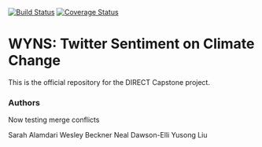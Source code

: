[![Build Status](https://travis-ci.org/sarahalamdari/DIRECT_capstone.svg?branch=master)](https://travis-ci.org/sarahalamdari/DIRECT_capstone) [![Coverage Status](https://coveralls.io/repos/github/sarahalamdari/DIRECT_capstone/badge.svg?branch=master)](https://coveralls.io/github/sarahalamdari/DIRECT_capstone?branch=master)

# WYNS: Twitter Sentiment on Climate Change

This is the official repository for the DIRECT Capstone project.

### Authors
Now testing merge conflicts

Sarah Alamdari
Wesley Beckner
Neal Dawson-Elli
Yusong Liu

